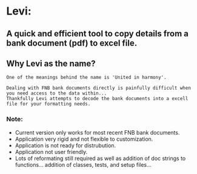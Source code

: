 # Levi: 

A quick and efficient tool to copy details from a bank document (pdf) to excel file.
---

## Why Levi as the name? 
    One of the meanings behind the name is 'United in harmony'. 
    
    Dealing with FNB bank documents directly is painfully difficult when you need access to the data within...
    Thankfully Levi attempts to decode the bank documents into a excell file for your formatting needs.

### Note:

- Current version only works for most recent FNB bank documents.
- Application very rigid and not flexible to customization.
- Application is not ready for distrubution.
- Application not user friendly.
- Lots of reformating still required as well as addition of doc strings to functions...
  addition of classes, tests, and setup files...
